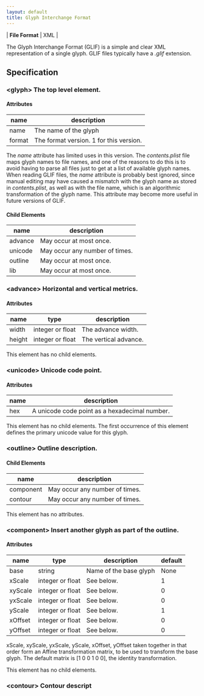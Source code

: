 ```yaml
---
layout: default
title: Glyph Interchange Format
---
```


| **File Format** | XML |

The Glyph Interchange Format (GLIF) is a simple and clear XML representation of a single glyph. GLIF files typically have a *.glif* extension.

## Specification

### \<glyph> The top level element.

#### Attributes

| name | description |
|--|--|
| name | The name of the glyph |
| format | The format version. 1 for this version. |

The *name* attribute has limited uses in this version. The *contents.plist* file maps glyph names to file names, and one of the reasons to do this is to avoid having to parse all files just to get at a list of available glyph names. When reading GLIF files, the *name* attribute is probably best ignored, since manual editing may have caused a mismatch with the glyph name as stored in *contents.plist*, as well as with the file name, which is an algorithmic transformation of the glyph name. This attribute may become more useful in future versions of GLIF.

#### Child Elements

| name | description |
|--|--|
| advance | May occur at most once. |
| unicode | May occur any number of times. |
| outline | May occur at most once. |
| lib | May occur at most once. |

### \<advance> Horizontal and vertical metrics.

#### Attributes

| name | type | description |
|--|--|--|
| width | integer or float | The advance width. |
| height | integer or float | The vertical advance. |

This element has no child elements.

### \<unicode> Unicode code point.

#### Attributes

| name | description |
|--|--|
| hex | A unicode code point as a hexadecimal number. |

This element has no child elements. The first occurrence of this element defines the primary unicode value for this glyph.

### \<outline> Outline description.

#### Child Elements

| name | description |
|--|--|
| component | May occur any number of times. |
| contour | May occur any number of times. |

This element has no attributes.

### \<component> Insert another glyph as part of the outline.

#### Attributes

| name | type | description | default |
|--|--|--|--|
| base | string | Name of the base glyph | None |
| xScale | integer or float | See below. | 1 |
| xyScale | integer or float | See below. | 0 |
| yxScale | integer or float | See below. | 0 |
| yScale | integer or float | See below. | 1 |
| xOffset | integer or float | See below. | 0 |
| yOffset | integer or float | See below. | 0 |

xScale, xyScale, yxScale, yScale, xOffset, yOffset taken together in that order form an Affine transformation matrix, to be used to transform the base glyph. The default matrix is \[1 0 0 1 0 0\], the identity transformation.

This element has no child elements.

### \<contour> Contour descript